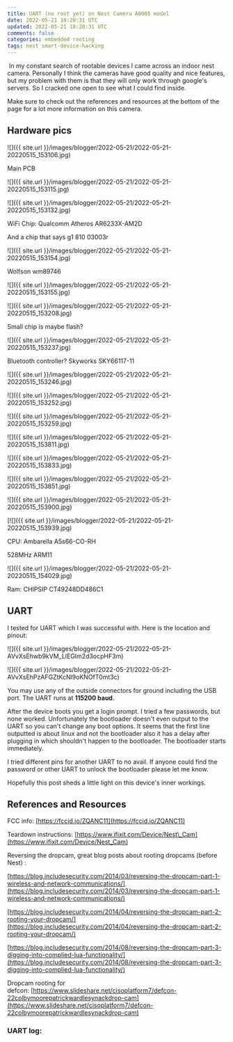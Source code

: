 ```yaml
---           
title: UART (no root yet) on Nest Camera A0005 model
date: 2022-05-21 18:20:31 UTC
updated: 2022-05-21 18:20:31 UTC
comments: false
categories: embedded rooting
tags: nest smart-device-hacking
---
```

 In my constant search of rootable devices I came across an indoor nest camera. Personally I think the cameras have good quality and nice features, but my problem with them is that they will only work through google's servers. So I cracked one open to see what I could find inside.

Make sure to check out the references and resources at the bottom of the page for a lot more information on this camera.

Hardware pics
-------------

![]({{ site.url }}/images/blogger/2022-05-21/2022-05-21-20220515_153106.jpg)

Main PCB

  

  

  

![]({{ site.url }}/images/blogger/2022-05-21/2022-05-21-20220515_153115.jpg)

  

![]({{ site.url }}/images/blogger/2022-05-21/2022-05-21-20220515_153132.jpg)

WiFi Chip: Qualcomm Atheros AR6233X-AM2D

And a chip that says g1 810 03003r

  

  

![]({{ site.url }}/images/blogger/2022-05-21/2022-05-21-20220515_153154.jpg)

Wolfson wm89746

  

  

  

![]({{ site.url }}/images/blogger/2022-05-21/2022-05-21-20220515_153155.jpg)

  

![]({{ site.url }}/images/blogger/2022-05-21/2022-05-21-20220515_153208.jpg)

Small chip is maybe flash?

  

  

  

![]({{ site.url }}/images/blogger/2022-05-21/2022-05-21-20220515_153237.jpg)

Bluetooth controller? Skyworks SKY66117-11

  

  

  

![]({{ site.url }}/images/blogger/2022-05-21/2022-05-21-20220515_153246.jpg)

  

![]({{ site.url }}/images/blogger/2022-05-21/2022-05-21-20220515_153252.jpg)

  

![]({{ site.url }}/images/blogger/2022-05-21/2022-05-21-20220515_153259.jpg)

  

  

  

![]({{ site.url }}/images/blogger/2022-05-21/2022-05-21-20220515_153811.jpg)

  

  

  

  

  

![]({{ site.url }}/images/blogger/2022-05-21/2022-05-21-20220515_153833.jpg)

  

![]({{ site.url }}/images/blogger/2022-05-21/2022-05-21-20220515_153851.jpg)

  

![]({{ site.url }}/images/blogger/2022-05-21/2022-05-21-20220515_153900.jpg)

  

  

  

[![]({{ site.url }}/images/blogger/2022-05-21/2022-05-21-20220515_153939.jpg)

CPU: Ambarella A5s66-CO-RH

528MHz ARM11

  

  

  

![]({{ site.url }}/images/blogger/2022-05-21/2022-05-21-20220515_154029.jpg)

Ram: CHIPSIP CT49248DD486C1

  

UART
----

I tested for UART which I was successful with. Here is the location and pinout:

![]({{ site.url }}/images/blogger/2022-05-21/2022-05-21-AVvXsEhwb9kVM_LlEGIm2d3ocpHF3m)


![]({{ site.url }}/images/blogger/2022-05-21/2022-05-21-AVvXsEhPzAFGZtKcNl9oKNOfT0mt3c)
  

  
  

You may use any of the outside connectors for ground including the USB port. The UART runs at **115200 baud.** 

After the device boots you get a login prompt. I tried a few passwords, but none worked. Unfortunately the bootloader doesn't even output to the UART so you can't change any boot options. It seems that the first line outputted is about linux and not the bootloader also it has a delay after plugging in which shouldn't happen to the bootloader. The bootloader starts immediately. 

I tried different pins for another UART to no avail. If anyone could find the password or other UART to unlock the bootloader please let me know. 

Hopefully this post sheds a little light on this device's inner workings.

References and Resources
------------------------

FCC info: [https://fccid.io/ZQANC11](https://fccid.io/ZQANC11)

Teardown instructions: [https://www.ifixit.com/Device/Nest\_Cam](https://www.ifixit.com/Device/Nest_Cam)

Reversing the dropcam, great blog posts about rooting dropcams (before Nest) :

[https://blog.includesecurity.com/2014/03/reversing-the-dropcam-part-1-wireless-and-network-communications/](https://blog.includesecurity.com/2014/03/reversing-the-dropcam-part-1-wireless-and-network-communications/)

[https://blog.includesecurity.com/2014/04/reversing-the-dropcam-part-2-rooting-your-dropcam/](https://blog.includesecurity.com/2014/04/reversing-the-dropcam-part-2-rooting-your-dropcam/)

[https://blog.includesecurity.com/2014/08/reversing-the-dropcam-part-3-digging-into-complied-lua-functionality/](https://blog.includesecurity.com/2014/08/reversing-the-dropcam-part-3-digging-into-complied-lua-functionality/)

Dropcam rooting for defcon: [https://www.slideshare.net/cisoplatform7/defcon-22colbymoorepatrickwardlesynackdrop-cam](https://www.slideshare.net/cisoplatform7/defcon-22colbymoorepatrickwardlesynackdrop-cam)

  

### UART log: 

```console

```
